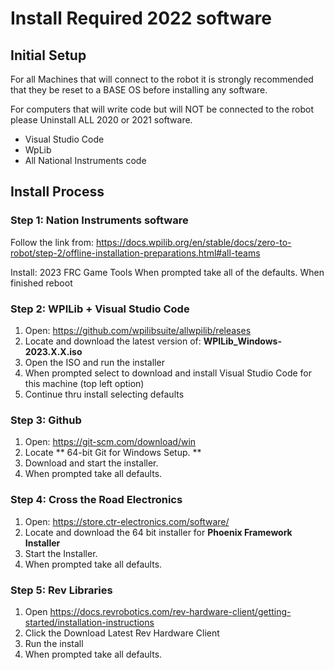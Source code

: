 # Install Required 2022 software

## Initial Setup ##
For all Machines that will connect to the robot it is strongly recommended that they be reset to a BASE OS before installing any software.

For computers that will write code but will NOT be connected to the robot please Uninstall ALL 2020 or 2021 software.
* Visual Studio Code
* WpLib
* All National Instruments code

## Install Process ##

### Step 1: Nation Instruments software ####

Follow the link from:
https://docs.wpilib.org/en/stable/docs/zero-to-robot/step-2/offline-installation-preparations.html#all-teams

Install: 2023 FRC Game Tools
When prompted take all of the defaults.
When finished reboot

### Step 2: WPILib + Visual Studio Code ###

1) Open: https://github.com/wpilibsuite/allwpilib/releases
2) Locate and download the latest version of: **WPILib_Windows-2023.X.X.iso**
3) Open the ISO and run the installer
4) When prompted select to download and install Visual Studio Code for this machine (top left option)
4) Continue thru install selecting defaults

### Step 3: Github ###

1) Open: https://git-scm.com/download/win
2) Locate ** 64-bit Git for Windows Setup. **
3) Download and start the installer.
4) When prompted take all defaults.

### Step 4: Cross the Road Electronics ###

1) Open: https://store.ctr-electronics.com/software/
2) Locate and download the 64 bit installer for **Phoenix Framework Installer**
3) Start the Installer.
4) When prompted take all defaults.

### Step 5: Rev Libraries ###

1) Open https://docs.revrobotics.com/rev-hardware-client/getting-started/installation-instructions
2) Click the Download Latest Rev Hardware Client
3) Run the install
4) When prompted take all defaults.